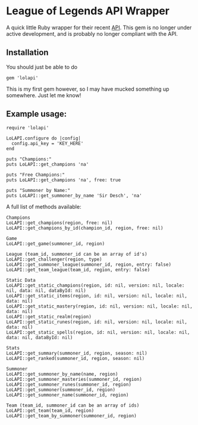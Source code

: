 # League of Legends API Wrapper

A quick little Ruby wrapper for their recent [API](https://developer.riotgames.com). This gem is no longer under active development, and is probably no longer compliant with the API. 

## Installation

You should just be able to do

  	gem 'lolapi'

This is my first gem however, so I may have mucked something up somewhere. Just let me know!

## Example usage:

	require 'lolapi'

	LoLAPI.configure do |config|
	  config.api_key = 'KEY_HERE'
	end

	puts "Champions:"
	puts LoLAPI::get_champions 'na'

	puts "Free Champions:"
	puts LoLAPI::get_champions 'na', free: true

	puts "Summoner by Name:"
	puts LoLAPI::get_summoner_by_name 'Sir Desch', 'na'

A full list of methods available:

	Champions
	LoLAPI::get_champions(region, free: nil)
	LoLAPI::get_champions_by_id(champion_id, region, free: nil)

	Game
	LoLAPI::get_game(summoner_id, region)

	League (team_id, summoner_id can be an array of id's)
	LoLAPI::get_challenger(region, type)
	LoLAPI::get_summoner_league(summoner_id, region, entry: false)
	LoLAPI::get_team_league(team_id, region, entry: false)

	Static Data
	LoLAPI::get_static_champions(region, id: nil, version: nil, locale: nil, data: nil, dataById: nil)
	LoLAPI::get_static_items(region, id: nil, version: nil, locale: nil, data: nil)
	LoLAPI::get_static_mastery(region, id: nil, version: nil, locale: nil, data: nil)
	LoLAPI::get_static_realm(region)
	LoLAPI::get_static_runes(region, id: nil, version: nil, locale: nil, data: nil)
	LoLAPI::get_static_spells(region, id: nil, version: nil, locale: nil, data: nil, dataById: nil)

	Stats
	LoLAPI::get_summary(summoner_id, region, season: nil)
	LoLAPI::get_ranked(summoner_id, region, season: nil)

	Summoner
	LoLAPI::get_summoner_by_name(name, region)
	LoLAPI::get_summoner_masteries(summoner_id, region)
	LoLAPI::get_summoner_runes(summoner_id, region)
	LoLAPI::get_summoner(summoner_id, region)
	LoLAPI::get_summoner_name(summoner_id, region)

	Team (team_id, summoner_id can be an array of ids)
	LoLAPI::get_team(team_id, region)
	LoLAPI::get_team_by_summoner(summoner_id, region)
